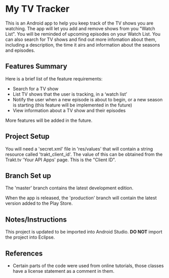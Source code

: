 # My TV Tracker

This is an Android app to help you keep track of the TV shows you are watching. The app will let you add and remove shows from you "Watch List". You will be reminded of upcoming episodes on your Watch List. You can also search for TV shows and find out more infomation about them, including a description, the time it airs and information about the seasons and episodes.

## Features Summary

Here is a brief list of the feature requirements:

- Search for a TV show
- List TV shows that the user is tracking, in a ‘watch list’
- Notify the user when a new episode is about to begin, or a new season is starting (this feature will be implemented in the future)
- View information about a TV show and their episodes

More features will be added in the future.

## Project Setup

You will need a 'secret.xml' file in 'res/values' that will contain a string resource called 'trakt_client_id'. The value of this can be obtained from the Trakt.tv 'Your API Apps' page. This is the "Client ID".

## Branch Set up

The 'master' branch contains the latest development edition.

When the app is released, the 'production' branch will contain the latest version added to the Play Store.

## Notes/Instructions

This project is updated to be imported into Android Studio. **DO NOT** import the project into Eclipse.

## References

- Certain parts of the code were used from online tutorials, those classes have a license statement as a comment in them.
